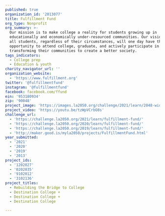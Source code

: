 ```yaml
---
published: true
organization_id: '2013077'
title: Fulfillment Fund
org_type: Nonprofit
org_summary: >-
  Our mission is to make college a reality for students growing up in
  educationally and economically under-resourced communities. Our vision is that
  all students, regardless of their circumstances, will one day have the
  opportunity to attend college, graduate, and actively participate in
  transforming their communities to create a better society.
tags_indicators:
  - College prep
  - Education & youth
charity_navigator_url: ''
organization_website:
  - 'https://www.fulfillment.org'
twitter: '@fulfillmentfund'
instagram: '@fulfillmentfund'
facebook: facebook.com/ffund
ein: '953180934'
zip: '90048'
project_image: 'https://images.la2050.org/challenge/2021/learn/2048-wide/fulfillment-fund.jpg'
project_video: 'https://youtu.be/tzWpVCrbO8s'
challenge_url:
  - 'https://challenge.la2050.org/2021/learn/fulfillment-fund/'
  - 'https://challenge.la2050.org/2020/learn/fulfillment-fund/'
  - 'https://challenge.la2050.org/2019/learn/fulfillment-fund/'
  - 'http://maker.good.is/myla2050/projects/FulfillmentFund.html'
year_submitted:
  - '2021'
  - '2020'
  - '2019'
  - '2013'
project_ids:
  - '1202027'
  - '0202035'
  - '9102012'
  - '3102136'
project_titles:
  - Rebuilding the Bridge to College
  - Destination College +
  - Destination College +
  - Destination College

---
```

